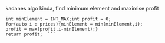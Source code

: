 kadanes algo kinda, find minimum element and maximise profit
```    int maxProfit(vector<int>& prices) {
int minElement = INT_MAX;int profit = 0;
for(auto i : prices){minElement = min(minElement,i);
profit = max(profit,i-minElement);}
return profit;  ```
​